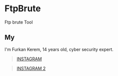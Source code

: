 # FtpBrute
Ftp brute Tool
## My
I'm Furkan Kerem, 14 years old, cyber security expert.


> [INSTAGRAM](https://Instagram.com/saepsecurity/)

> [INSTAGRAM 2](https://Instagram.com/securist0x01/)
